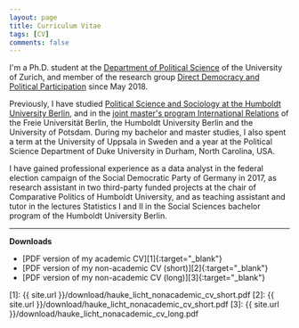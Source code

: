 ```yaml
---
layout: page
title: Curriculum Vitae
tags: [CV]
comments: false
---
```



I'm a Ph.D. student at the [Department of Political Science](https://www.ipz.uzh.ch/en.html) of the University of Zurich, and member of the research group [Direct Democracy and Political Participation](http://www.ipz.uzh.ch/en/forschung/lehrstuehle/direct-democracy-political-participation.html) since May 2018.

Previously, I have studied [Political Science and Sociology at the Humboldt University Berlin](https://www.hu-berlin.de/en/studies/counselling/course-catalogue/programme-descriptions/sowi), 
and in the [joint master's program International Relations](http://www.masterib.de/en/index.html) of the Freie Universität Berlin, the Humboldt University Berlin and the University of Potsdam.
During my bachelor and master studies, I also spent a term at the University of Uppsala in Sweden and a year at the Political Science Department of Duke University in Durham, North Carolina, USA.

I have gained professional experience as a data analyst in the federal election campaign of the Social Democratic Party of Germany in 2017, as research assistant in two third-party funded projects at the chair of Comparative Politics of Humboldt University, and as teaching assistant and tutor in the lectures Statistics I and II in the Social Sciences bachelor program of the Humboldt University Berlin.

------
**Downloads**

- [PDF version of my academic CV][1]{:target="_blank"}<br>
- [PDF version of my non-academic CV (short)][2]{:target="_blank"}
- [PDF version of my non-academic CV (long)][3]{:target="_blank"}<br>

<!-- <p> <i class=""></i> PDF version of [my non-academic CV (long)][1]</p>{: .notice} -->

[1]: {{ site.url }}/download/hauke_licht_nonacademic_cv_short.pdf
[2]: {{ site.url }}/download/hauke_licht_nonacademic_cv_short.pdf
[3]: {{ site.url }}/download/hauke_licht_nonacademic_cv_long.pdf